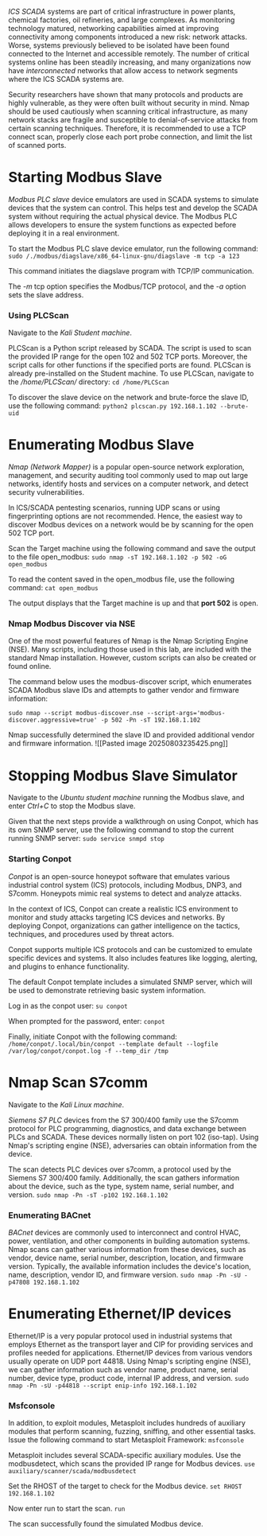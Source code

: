 _ICS SCADA_ systems are part of critical infrastructure in power plants, chemical factories, oil refineries, and large complexes. As monitoring technology matured, networking capabilities aimed at improving connectivity among components introduced a new risk: network attacks. Worse, systems previously believed to be isolated have been found connected to the Internet and accessible remotely. The number of critical systems online has been steadily increasing, and many organizations now have _interconnected_ networks that allow access to network segments where the ICS SCADA systems are.

Security researchers have shown that many protocols and products are highly vulnerable, as they were often built without security in mind. Nmap should be used cautiously when scanning critical infrastructure, as many network stacks are fragile and susceptible to denial-of-service attacks from certain scanning techniques. Therefore, it is recommended to use a TCP connect scan, properly close each port probe connection, and limit the list of scanned ports.
# Starting Modbus Slave

_Modbus PLC slave_ device emulators are used in SCADA systems to simulate devices that the system can control. This helps test and develop the SCADA system without requiring the actual physical device. The Modbus PLC allows developers to ensure the system functions as expected before deploying it in a real environment.

To start the Modbus PLC slave device emulator, run the following command:
`sudo /./modbus/diagslave/x86_64-linux-gnu/diagslave -m tcp -a 123`

This command initiates the diagslave program with TCP/IP communication.

The _-m_ tcp option specifies the Modbus/TCP protocol, and the _-a_ option sets the slave address.
### Using PLCScan

Navigate to the _Kali Student machine_.

PLCScan is a Python script released by SCADA. The script is used to scan the provided IP range for the open 102 and 502 TCP ports. Moreover, the script calls for other functions if the specified ports are found. PLCScan is already pre-installed on the Student machine. To use PLCScan, navigate to the _/home/PLCScan/_ directory:
`cd /home/PLCScan`

To discover the slave device on the network and brute-force the slave ID, use the following command:
`python2 plcscan.py 192.168.1.102 --brute-uid`
# Enumerating Modbus Slave

_Nmap (Network Mapper)_ is a popular open-source network exploration, management, and security auditing tool commonly used to map out large networks, identify hosts and services on a computer network, and detect security vulnerabilities.

In ICS/SCADA pentesting scenarios, running UDP scans or using fingerprinting options are not recommended. Hence, the easiest way to discover Modbus devices on a network would be by scanning for the open 502 TCP port.

Scan the Target machine using the following command and save the output to the file open_modbus:
`sudo nmap -sT 192.168.1.102 -p 502 -oG open_modbus`

To read the content saved in the open_modbus file, use the following command:
`cat open_modbus`

The output displays that the Target machine is up and that **port 502** is open.
### Nmap Modbus Discover via NSE

One of the most powerful features of Nmap is the Nmap Scripting Engine (NSE). Many scripts, including those used in this lab, are included with the standard Nmap installation. However, custom scripts can also be created or found online.

The command below uses the modbus-discover script, which enumerates SCADA Modbus slave IDs and attempts to gather vendor and firmware information:

`sudo nmap --script modbus-discover.nse --script-args='modbus-discover.aggressive=true' -p 502 -Pn -sT 192.168.1.102`

Nmap successfully determined the slave ID and provided additional vendor and firmware information.
![[Pasted image 20250803235425.png]]
# Stopping Modbus Slave Simulator

Navigate to the _Ubuntu student machine_ running the Modbus slave, and enter _Ctrl+C_ to stop the Modbus slave.

Given that the next steps provide a walkthrough on using Conpot, which has its own SNMP server, use the following command to stop the current running SNMP server:
`sudo service snmpd stop`
### Starting Conpot

_Conpot_ is an open-source honeypot software that emulates various industrial control system (ICS) protocols, including Modbus, DNP3, and S7comm. Honeypots mimic real systems to detect and analyze attacks.

In the context of ICS, Conpot can create a realistic ICS environment to monitor and study attacks targeting ICS devices and networks. By deploying Conpot, organizations can gather intelligence on the tactics, techniques, and procedures used by threat actors.

Conpot supports multiple ICS protocols and can be customized to emulate specific devices and systems. It also includes features like logging, alerting, and plugins to enhance functionality.

The default Conpot template includes a simulated SNMP server, which will be used to demonstrate retrieving basic system information.

Log in as the conpot user:
`su conpot`

When prompted for the password, enter:
`conpot`

Finally, initiate Conpot with the following command:
`/home/conpot/.local/bin/conpot --template default --logfile /var/log/conpot/conpot.log -f --temp_dir /tmp`
# Nmap Scan S7comm

Navigate to the _Kali Linux machine_.

_Siemens S7 PLC_ devices from the S7 300/400 family use the S7comm protocol for PLC programming, diagnostics, and data exchange between PLCs and SCADA. These devices normally listen on port 102 (iso-tap). Using Nmap's scripting engine (NSE), adversaries can obtain information from the device.

The scan detects PLC devices over s7comm, a protocol used by the Siemens S7 300/400 family. Additionally, the scan gathers information about the device, such as the type, system name, serial number, and version.
`sudo nmap -Pn -sT -p102 192.168.1.102`
### Enumerating BACnet

_BACnet_ devices are commonly used to interconnect and control HVAC, power, ventilation, and other components in building automation systems. Nmap scans can gather various information from these devices, such as vendor, device name, serial number, description, location, and firmware version. Typically, the available information includes the device's location, name, description, vendor ID, and firmware version.
`sudo nmap -Pn -sU -p47808 192.168.1.102`
# Enumerating Ethernet/IP devices

Ethernet/IP is a very popular protocol used in industrial systems that employs Ethernet as the transport layer and CIP for providing services and profiles needed for applications. Ethernet/IP devices from various vendors usually operate on UDP port 44818. Using Nmap's scripting engine (NSE), we can gather information such as vendor name, product name, serial number, device type, product code, internal IP address, and version.
`sudo nmap -Pn -sU -p44818 --script enip-info 192.168.1.102`
### Msfconsole

In addition, to exploit modules, Metasploit includes hundreds of auxiliary modules that perform scanning, fuzzing, sniffing, and other essential tasks. Issue the following command to start Metasploit Framework:
`msfconsole`

Metasploit includes several SCADA-specific auxiliary modules. Use the modbusdetect, which scans the provided IP range for Modbus devices.
`use auxiliary/scanner/scada/modbusdetect`

Set the RHOST of the target to check for the Modbus device.
`set RHOST 192.168.1.102`

Now enter run to start the scan.
`run`

The scan successfully found the simulated Modbus device.
